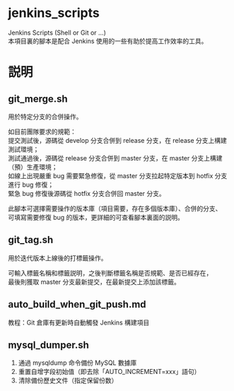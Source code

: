 # jenkins_scripts
Jenkins Scripts (Shell or Git or ...)  
本項目裏的腳本是配合 Jenkins 使用的一些有助於提高工作效率的工具。

# 説明
## git_merge.sh
用於特定分支的合併操作。  

如目前團隊要求的規範：  
提交測試後，源碼從 develop 分支合併到 release 分支，在 release 分支上構建測試環境；  
測試通過後，源碼從 release 分支合併到 master 分支，在 master 分支上構建（預）生產環境；  
如線上出現嚴重 bug 需要緊急修復，從 master 分支拉起特定版本到 hotfix 分支進行 bug 修復；  
緊急 bug 修復後源碼從 hotfix 分支合併回 master 分支。  

此腳本可選擇需要操作的版本庫（項目需要，存在多個版本庫）、合併的分支、  
可填寫需要修復 bug 的版本，更詳細的可查看腳本裏面的説明。

## git_tag.sh
用於迭代版本上線後的打標籤操作。  

可輸入標籤名稱和標籤説明，之後判斷標籤名稱是否規範、是否已經存在，  
最後則獲取 master 分支最新提交，在最新提交上添加該標籤。  

## auto_build_when_git_push.md
教程：Git 倉庫有更新時自動觸發 Jenkins 構建項目

## mysql_dumper.sh

1. 通過 mysqldump 命令備份 MySQL 數據庫
2. 重置自增字段初始值（即去除「AUTO_INCREMENT=xxx」語句）
3. 清除備份歷史文件（指定保留份数）
